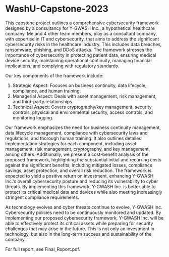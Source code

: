 # WashU-Capstone-2023

This capstone project outlines a comprehensive cybersecurity framework designed by a consultancy for Y-GWASH Inc., a hypothetical healthcare company. Me and 4 other team members, play as a consultant company, with expertise in IT and cybersecurity, that aims to address the significant cybersecurity risks in the healthcare industry. This includes data breaches, ransomware, phishing, and DDoS attacks. The framework stresses the importance of cybersecurity in protecting patient data, ensuring medical device security, maintaining operational continuity, managing financial implications, and complying with regulatory standards. 

Our key components of the framework include:
1.	Strategic Aspect: Focuses on business continuity, data lifecycle, compliance, and human training.
2.	Managerial Aspect: Deals with asset management, risk management, and third-party relationships.
3.	Technical Aspect: Covers cryptography/key management, security controls, physical and environmental security, access controls, and monitoring logging.
   
Our framework emphasizes the need for business continuity management, data lifecycle management, compliance with cybersecurity laws and regulations, and thorough human training. It also outlines detailed implementation strategies for each component, including asset management, risk management, cryptography, and key management, among others.
Additionally, we present a cost-benefit analysis of the proposed framework, highlighting the substantial initial and recurring costs against the significant benefits, including mitigated losses, compliance savings, asset protection, and overall risk reduction. The framework is expected to yield a positive return on investment, enhancing Y-GWASH Inc.'s overall cybersecurity posture and reducing its vulnerability to cyber threats. By implementing this framework, Y-GWASH Inc. is better able to protect its critical medical data and devices while also meeting increasingly stringent compliance requirements.

As technology evolves and cyber threats continue to evolve, Y-GWASH Inc. Cybersecurity policies need to be continuously monitored and updated. By implementing our proposed cybersecurity framework, Y-GWASH Inc. will be able to effectively protect its critical assets while preparing for security challenges that may arise in the future. This is not only an investment in technology, but also in the long-term success and sustainability of the company.


For full report, see Final_Roport.pdf.
